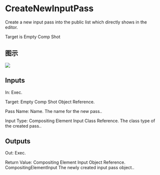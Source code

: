 # CreateNewInputPass

Create a new input pass into the public list which directly shows in the editor.

Target is Empty Comp Shot

## 图示

![]($-20221218-18293867.png)

## Inputs

In: Exec.

Target: Empty Comp Shot Object Reference.

Pass Name: Name. The name for the new pass..

Input Type: Compositing Element Input Class Reference. The class type of the created pass..  

## Outputs

Out: Exec.

Return Value: Compositing Element Input Object Reference. CompositingElementInput The newly created input pass object..

